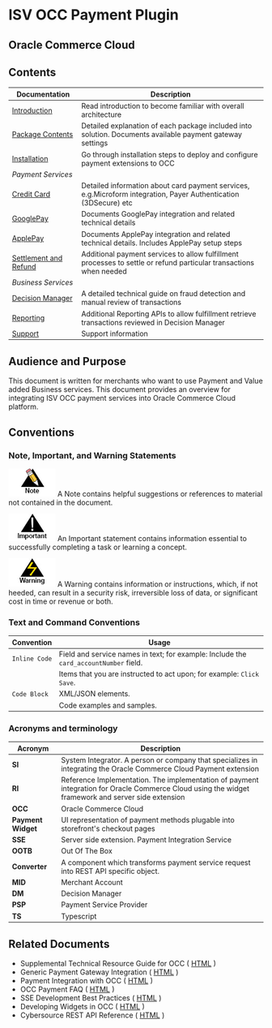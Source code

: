 
# ISV OCC Payment Plugin

## Oracle Commerce Cloud

## Contents

| Documentation                                                  | Description                                                                                                                  |
|----------------------------------------------------------------|------------------------------------------------------------------------------------------------------------------------------|
| [Introduction](introduction.md)                                | Read introduction to become familiar with overall architecture                                                               |
| [Package Contents](package-contents.md)                        | Detailed explanation of each package included into solution. Documents available payment gateway settings                    |
| [Installation](installation.md)                                | Go through installation steps to deploy and configure payment extensions to OCC                                              |
| _Payment Services_                                             |                                                                                                                              |
| [Credit Card](payment-services/credit-card.md)                 | Detailed information about card payment services, e.g.Microform integration, Payer Authentication (3DSecure) etc |
| [GooglePay](payment-services/googlepay.md)                     | Documents GooglePay integration and related technical details                                                                |
| [ApplePay](payment-services/applepay.md)                       | Documents ApplePay integration and related technical details. Includes ApplePay setup steps                                  |
| [Settlement and Refund](payment-services/settlement-refund.md) | Additional payment services to allow fulfillment processes to settle or refund particular transactions when needed           |
| _Business Services_                                            |                                                                                                                              |
| [Decision Manager](business-services/decision-manager.md)      | A detailed technical guide on fraud detection and manual review of transactions                                              |
| [Reporting](business-services/reporting.md)                    | Additional Reporting APIs to allow fulfillment retrieve transactions reviewed in Decision Manager                            |
| [Support](support.md)                                          | Support information                                                                                                          |


## Audience and Purpose

This document is written for merchants who want to use Payment and Value added Business services. This document provides an overview for integrating ISV OCC payment services into Oracle Commerce Cloud platform.

## Conventions

### Note, Important, and Warning Statements

![Note](images/note.jpg)  A Note contains helpful suggestions or references to material not contained in the document.

![Important](images/important.jpg) An Important statement contains information essential to successfully completing a task or learning a concept.

![Warning](images/warning.jpg) A Warning contains information or instructions, which, if not heeded, can result in a security risk, irreversible loss of data, or significant cost in time or revenue or both.

### Text and Command Conventions

| **Convention**   | **Usage**                                                                             |
|------------------|---------------------------------------------------------------------------------------|
| `Inline Code`    | Field and service names in text; for example: Include the `card_accountNumber` field. |
|                  | Items that you are instructed to act upon; for example: `Click Save`.                 |
| ```Code Block``` | XML/JSON elements.                                                                    |
|                  | Code examples and samples.                                                            |

### Acronyms and terminology

| **Acronym**            | **Description**                                                                                                                                    |
|------------------------|----------------------------------------------------------------------------------------------------------------------------------------------------|
| **SI**                 | System Integrator. A person or company that specializes in integrating the Oracle Commerce Cloud Payment extension                                 |
| **RI**                 | Reference Implementation. The implementation of payment integration for Oracle Commerce Cloud using the widget framework and server side extension |
| **OCC**                | Oracle Commerce Cloud                                                                                                                              |
| **Payment Widget**     | UI representation of payment methods plugable into storefront's checkout pages                                                                     |
| **SSE**                | Server side extension. Payment Integration Service                                                                                                 |
| **OOTB**               | Out Of The Box                                                                                                                                     |
| **Converter**          | A component which transforms payment service request into REST API specific object.                                                                |
| **MID**                | Merchant Account                                                                                                                                   |
| **DM**                 | Decision Manager                                                                                                                                   |
| **PSP**                | Payment Service Provider                                                                                                                           |
| **TS**                 | Typescript                                                                                                                                         |

## Related Documents

- Supplemental Technical Resource Guide for OCC ( [HTML](https://community.oracle.com/docs/DOC-1038707) )
- Generic Payment Gateway Integration ( [HTML](https://docs.oracle.com/en/cloud/saas/cx-commerce/20c/ccdev/create-generic-payment-gateway-integration1.html) )
- Payment Integration with OCC ( [HTML](https://community.oracle.com/docs/DOC-1032741) )
- OCC Payment FAQ ( [HTML](https://community.oracle.com/docs/DOC-1032746) )
- SSE Development Best Practices ( [HTML](https://community.oracle.com/groups/oracle-commerce-cloud-group/blog/2018/11/08/server-side-extension-development-best-practices) )
- Developing Widgets in OCC ( [HTML](https://docs.oracle.com/en/cloud/saas/cx-commerce/20c/widge/create-widget1.html) )
- Cybersource REST API Reference ( [HTML](https://developer.cybersource.com/api-reference-assets/index.html) )